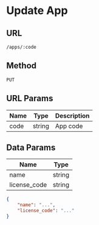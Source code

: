 # Update App

## URL
`/apps/:code`

## Method
`PUT`

## URL Params
| Name | Type | Description |
| --- | --- | --- |
| code | string | App code |

## Data Params
| Name | Type |
| --- | --- |
| name | string |
| license_code | string |

```json
{
    "name": "...",
    "license_code": "..."
}
```